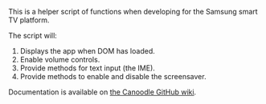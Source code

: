 This is a helper script of functions when developing for the Samsung smart TV platform.

The script will:

1. Displays the app when DOM has loaded.
2. Enable volume controls.
3. Provide methods for text input (the IME).
4. Provide methods to enable and disable the screensaver.

Documentation is available on [the Canoodle GitHub wiki](https://github.com/avoca-learning/canoodle/wiki/samsung.js).

